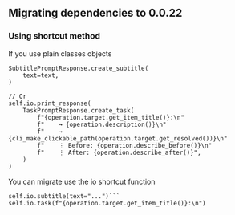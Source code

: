 ## Migrating dependencies to 0.0.22

### Using shortcut method

If you use plain classes objects

```
SubtitlePromptResponse.create_subtitle(
    text=text,
)

// Or
self.io.print_response(
    TaskPromptResponse.create_task(
        f"{operation.target.get_item_title()}:\n"
        f"    → {operation.description()}\n"
        f"    → {cli_make_clickable_path(operation.target.get_resolved())}\n"
        f"    ⋮ Before: {operation.describe_before()}\n"
        f"    ⋮ After: {operation.describe_after()}",
    )
)
```

You can migrate use the io shortcut function

```
self.io.subtitle(text="...")```
self.io.task(f"{operation.target.get_item_title()}:\n")
```

